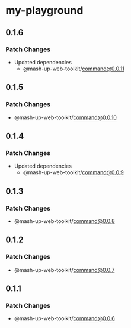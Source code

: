 # my-playground

## 0.1.6

### Patch Changes

- Updated dependencies
  - @mash-up-web-toolkit/command@0.0.11

## 0.1.5

### Patch Changes

- @mash-up-web-toolkit/command@0.0.10

## 0.1.4

### Patch Changes

- Updated dependencies
  - @mash-up-web-toolkit/command@0.0.9

## 0.1.3

### Patch Changes

- @mash-up-web-toolkit/command@0.0.8

## 0.1.2

### Patch Changes

- @mash-up-web-toolkit/command@0.0.7

## 0.1.1

### Patch Changes

- @mash-up-web-toolkit/command@0.0.6
